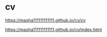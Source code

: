 # cv

 https://masha111111111111.github.io/cv/cv
 
 
 
https://masha111111111111.github.io/cv/index.html



